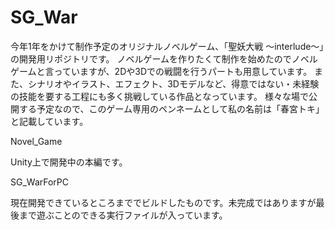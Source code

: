 # SG_War
今年1年をかけて制作予定のオリジナルノベルゲーム、「聖妖大戦 ～interlude～」の開発用リポジトリです。
ノベルゲームを作りたくて制作を始めたのでノベルゲームと言っていますが、2Dや3Dでの戦闘を行うパートも用意しています。
また、シナリオやイラスト、エフェクト、3Dモデルなど、得意ではない・未経験の技能を要する工程にも多く挑戦している作品となっています。
様々な場で公開する予定なので、このゲーム専用のペンネームとして私の名前は「春宮トキ」と記載しています。

Novel_Game

Unity上で開発中の本編です。

SG_WarForPC

現在開発できているところまででビルドしたものです。未完成ではありますが最後まで遊ぶことのできる実行ファイルが入っています。